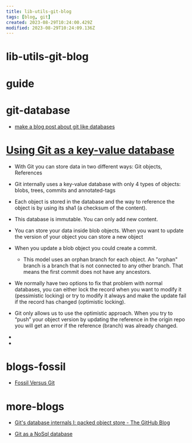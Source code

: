 ```yaml
---
title: lib-utils-git-blog
tags: [blog, git]
created: 2023-08-29T10:24:00.429Z
modified: 2023-08-29T10:24:09.136Z
---
```


# lib-utils-git-blog

# guide

# git-database
- [make a blog post about git like databases](https://github.com/multun/blog/issues/4)
# [Using Git as a key-value database](https://secure-git.guide/015_How-to-use-Git-as-a-database/)
- With Git you can store data in two different ways: Git objects, References
- Git internally uses a key-value database with only 4 types of objects: blobs, trees, commits and annotated-tags
- Each object is stored in the database and the way to reference the object is by using its sha1 (a checksum of the content).
- This database is immutable. You can only add new content.

- You can store your data inside blob objects. When you want to update the version of your object you can store a new object
- When you update a blob object you could create a commit.
  - This model uses an orphan branch for each object. An "orphan" branch is a branch that is not connected to any other branch. That means the first commit does not have any ancestors.

- We normally have two options to fix that problem with normal databases, you can either lock the record when you want to modify it (pessimistic locking) or try to modify it always and make the update fail if the record has changed (optimistic locking).
- Git only allows us to use the optimistic approach. When you try to “push” your object version by updating the reference in the origin repo you will get an error if the reference (branch) was already changed.

- 
- 

# blogs-fossil
- [Fossil Versus Git](https://fossil-scm.org/home/doc/trunk/www/fossil-v-git.wiki)
# more-blogs
- [Git's database internals I: packed object store - The GitHub Blog](https://github.blog/2022-08-29-gits-database-internals-i-packed-object-store/)

- [Git as a NoSql database](https://www.kenneth-truyers.net/2016/10/13/git-nosql-database/)

